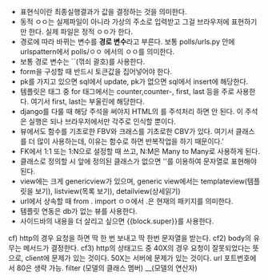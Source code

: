 - 표현식이란 최종실행결과가 값을 결정하는 것을 의미한다.
- 동적 ㅇㅇ는 실제파일이 아니라 가상의 주소로 입력받고 그걸 브라우저에 표현하기만 한다. 실제 파일은 정적 ㅇㅇ가 한다.
- 경로에 따라 바뀌는 변수를 **경로 변수**라고 부른다. 보통 polls/urls.py 안에 urlspattern에서 polls/ㅇㅇ 에서의 ㅇㅇ를 의미한다.
- 보통 경로 변수는 ``(꺾쇠 괄호)를 사용한다.
- form을 구성할 때 반드시 토큰값을 집어넣어야 한다.
- pk를 가지고 있으면 sql에서 update, pk가 없으면 sql에서 insert에 해당한다.
- 템플릿은 태그 중 for 태그에서는 counter,counter-, first, last 등을 주로 사용한다. 여기서 first, last는 부울린에 해당한다.
- django를 다룰 때 해당 주석을 써야지 HTML의 <!-- -->를 주석처리 하면 안 된다. 이 주석은 실행은 되나 브라우저에서만 각주로 인식할 뿐이다.
- 뷰에서도 함수를 기초로한 FBV와 크래스를 기초로한 CBV가 있다. 여기서 클래스를 더 많이 사용하는데, 이유는 함수로 하면 반복작업을 하기 때문이다.'
- FK에서 1:1 또는 1:N으로 설정할 때 쓰고, N:M은 Many to Many로 사용하게 된다.
- 클래스로 정의할 시 앞에 정의된 클래스가 없으면 ''를 이용하여 문자열로 표현해야 된다.
- view에는 크게 genericview가 있으며, generic view에서는 templateview(템플릿을 보기), listview(목록 보기), detailview(상세읽기)
- url에서 상속할 때 from . import ㅇㅇ에서 .은 현재의 패키지를 의미한다.
- 템플릿 연동은 db가 없는 뷰를 사용한다.
- 사이드바의 내용을 더 살리고 싶으면 {{block.super}}를 사용한다.






cf) http의 경우 요청을 하면 딱 한 번 보내고 딱 한번 문자열을 받는다.
cf2) body의 유무는 메서드가 결정한다.
cf3) http의 상태고드 중 40X의 경우 요청이 잘못되었다는 뜻으로, client에 문제가 있는 것이다. 50X는 서버에 문제가 있는 것이다.
url 포트번호에서 80은 생략 가능.
filter
(모델의 클래스 멤버) __(모델의 연산자)